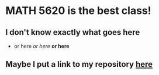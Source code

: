 # MATH 5620 is the best class!

## I don't know exactly what goes here

* or here
*or here*
**or here**

## Maybe I put a link to my repository [here](https//www.gmail.com)
